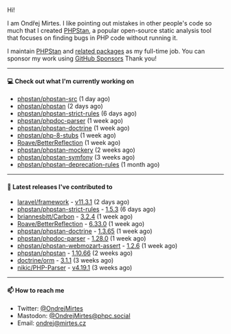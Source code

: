 Hi!

I am Ondřej Mirtes. I like pointing out mistakes in other people's code so much that I created [PHPStan](https://phpstan.org/), a popular open-source static analysis tool that focuses on finding bugs in PHP code without running it.

I maintain [PHPStan](https://github.com/phpstan/phpstan) and [related packages](https://github.com/phpstan/) as my full-time job. You can sponsor my work using [GitHub Sponsors](https://github.com/sponsors/ondrejmirtes) Thank you!

---

#### 💻 Check out what I'm currently working on

- [phpstan/phpstan-src](https://github.com/phpstan/phpstan-src) (1 day ago)
- [phpstan/phpstan](https://github.com/phpstan/phpstan) (2 days ago)
- [phpstan/phpstan-strict-rules](https://github.com/phpstan/phpstan-strict-rules) (6 days ago)
- [phpstan/phpdoc-parser](https://github.com/phpstan/phpdoc-parser) (1 week ago)
- [phpstan/phpstan-doctrine](https://github.com/phpstan/phpstan-doctrine) (1 week ago)
- [phpstan/php-8-stubs](https://github.com/phpstan/php-8-stubs) (1 week ago)
- [Roave/BetterReflection](https://github.com/Roave/BetterReflection) (1 week ago)
- [phpstan/phpstan-mockery](https://github.com/phpstan/phpstan-mockery) (2 weeks ago)
- [phpstan/phpstan-symfony](https://github.com/phpstan/phpstan-symfony) (3 weeks ago)
- [phpstan/phpstan-deprecation-rules](https://github.com/phpstan/phpstan-deprecation-rules) (1 month ago)

---

#### 🔭 Latest releases I've contributed to

- [laravel/framework](https://github.com/laravel/framework) - [v11.3.1](https://github.com/laravel/framework/releases/tag/v11.3.1) (2 days ago)
- [phpstan/phpstan-strict-rules](https://github.com/phpstan/phpstan-strict-rules) - [1.5.3](https://github.com/phpstan/phpstan-strict-rules/releases/tag/1.5.3) (6 days ago)
- [briannesbitt/Carbon](https://github.com/briannesbitt/Carbon) - [3.2.4](https://github.com/briannesbitt/Carbon/releases/tag/3.2.4) (1 week ago)
- [Roave/BetterReflection](https://github.com/Roave/BetterReflection) - [6.33.0](https://github.com/Roave/BetterReflection/releases/tag/6.33.0) (1 week ago)
- [phpstan/phpstan-doctrine](https://github.com/phpstan/phpstan-doctrine) - [1.3.65](https://github.com/phpstan/phpstan-doctrine/releases/tag/1.3.65) (1 week ago)
- [phpstan/phpdoc-parser](https://github.com/phpstan/phpdoc-parser) - [1.28.0](https://github.com/phpstan/phpdoc-parser/releases/tag/1.28.0) (1 week ago)
- [phpstan/phpstan-webmozart-assert](https://github.com/phpstan/phpstan-webmozart-assert) - [1.2.6](https://github.com/phpstan/phpstan-webmozart-assert/releases/tag/1.2.6) (1 week ago)
- [phpstan/phpstan](https://github.com/phpstan/phpstan) - [1.10.66](https://github.com/phpstan/phpstan/releases/tag/1.10.66) (2 weeks ago)
- [doctrine/orm](https://github.com/doctrine/orm) - [3.1.1](https://github.com/doctrine/orm/releases/tag/3.1.1) (3 weeks ago)
- [nikic/PHP-Parser](https://github.com/nikic/PHP-Parser) - [v4.19.1](https://github.com/nikic/PHP-Parser/releases/tag/v4.19.1) (3 weeks ago)

---

#### 📫 How to reach me

- Twitter: [@OndrejMirtes](https://twitter.com/ondrejmirtes)
- Mastodon: [@OndrejMirtes@phpc.social](https://phpc.social/@OndrejMirtes)
- Email: [ondrej@mirtes.cz](mailto:ondrej@mirtes.cz)
